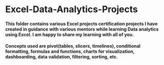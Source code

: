 # Excel-Data-Analytics-Projects

#### This folder contains various Excel projects certification projects I have created in guidance with various mentors while learning Data analytics using Excel. I am happy to share my learning with all of you.
#### Concepts used are pivot(tables, slicers, timelines), conditional formatting, formulas and functions, charts for visualization, dashboarding, data validation, filtering, sorting, etc.
